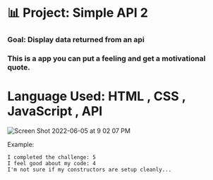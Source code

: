 # 📊 Project: Simple API 2

### Goal: Display data returned from an api

### This is a app you can put a feeling and get a motivational quote. 

# Language Used: HTML , CSS , JavaScript , API 
![Screen Shot 2022-06-05 at 9 02 07 PM](https://user-images.githubusercontent.com/101997718/172078564-cc514872-8290-4119-8953-cf3fdb3ee2d0.png)



Example:
```
I completed the challenge: 5
I feel good about my code: 4
I'm not sure if my constructors are setup cleanly...
```
